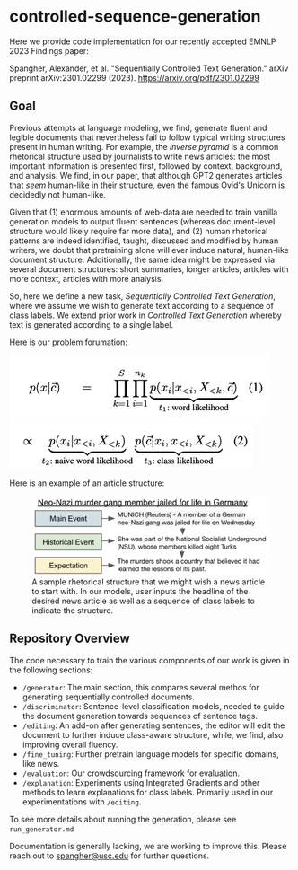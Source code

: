 # controlled-sequence-generation

Here we provide code implementation for our recently accepted EMNLP 2023 Findings paper:

Spangher, Alexander, et al. "Sequentially Controlled Text Generation." arXiv preprint arXiv:2301.02299 (2023).
https://arxiv.org/pdf/2301.02299


## Goal 
Previous attempts at language modeling, we find, generate fluent and legible documents that nevertheless fail to follow typical writing structures present in human writing. For example, the _inverse pyramid_ is a common rhetorical structure used by journalists to write news articles: the most important information is presented first, followed by context, background, and analysis. We find, in our paper, that although GPT2 generates articles that _seem_ human-like in their structure, even the famous Ovid's Unicorn is decidedly not human-like.

Given that (1) enormous amounts of web-data are needed to train vanilla generation models to output fluent sentences (whereas document-level structure would likely require far more data), and (2) human rhetorical patterns are indeed identified, taught, discussed and modified by human writers, we doubt that pretraining alone will ever induce natural, human-like document structure. Additionally, the same idea might be expressed via several document structures: short summaries, longer articles, articles with more context, articles with more analysis.

So, here we define a new task, _Sequentially Controlled Text Generation_, where we assume we wish to generate text according to a sequence of class labels. We extend prior work in _Controlled Text Generation_ whereby text is generated according to a single label.

Here is our problem forumation:

![](presentation/equation-1.png)
![](presentation/equation-2.png)

Here is an example of an article structure:

<figure class="image">
<img style="float: right;" src="presentation/cover-image.png">
<figcaption>A sample rhetorical structure that we might wish a news article to start with. In our models, user inputs the headline of the desired news article as well as a sequence of class labels to indicate the structure.</figcaption>
</figure>

## Repository Overview

The code necessary to train the various components of our work is given in the following sections:

* `/generator`: The main section, this compares several methos for generating sequentially controlled documents.
* `/discriminator`: Sentence-level classification models, needed to guide the document generation towards sequences of sentence tags.
* `/editing`: An add-on after generating sentences, the editor will edit the document to further induce class-aware structure, while, we find, also improving overall fluency.
* `/fine_tuning`: Further pretrain language models for specific domains, like news.
* `/evaluation`: Our crowdsourcing framework for evaluation.
* `/explanation`: Experiments using Integrated Gradients and other methods to learn explanations for class labels. Primarily used in our experimentations with `/editing`.

To see more details about running the generation, please see `run_generator.md`

Documentation is generally lacking, we are working to improve this. Please reach out to spangher@usc.edu for further questions.